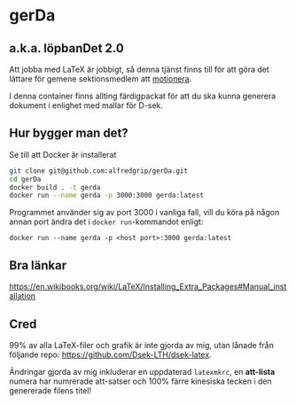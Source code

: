 # gerDa
## a.k.a. löpbanDet 2.0

Att jobba med LaTeX är jobbigt, så denna tjänst finns till för att göra det lättare för gemene sektionsmedlem att [motionera](https://sv.wiktionary.org/wiki/motionera).

I denna container finns allting färdigpackat för att du ska kunna generera dokument i enlighet med mallar för D-sek.

## Hur bygger man det?
Se till att Docker är installerat
```bash
git clone git@github.com:alfredgrip/gerDa.git
cd gerDa
docker build . -t gerda
docker run --name gerda -p 3000:3000 gerda:latest
```
Programmet använder sig av port 3000 i vanliga fall, vill du köra på någon annan port ändra det i `docker run`-kommandot enligt:
```
docker run --name gerda -p <host port>:3000 gerda:latest
```

## Bra länkar
https://en.wikibooks.org/wiki/LaTeX/Installing_Extra_Packages#Manual_installation

## Cred
99% av alla LaTeX-filer och grafik är inte gjorda av mig, utan lånade från följande repo: https://github.com/Dsek-LTH/dsek-latex.

Ändringar gjorda av mig inkluderar en uppdaterad `latexmkrc`, en **att-lista** numera har numrerade att-satser och 100% färre kinesiska tecken i den genererade filens titel!

